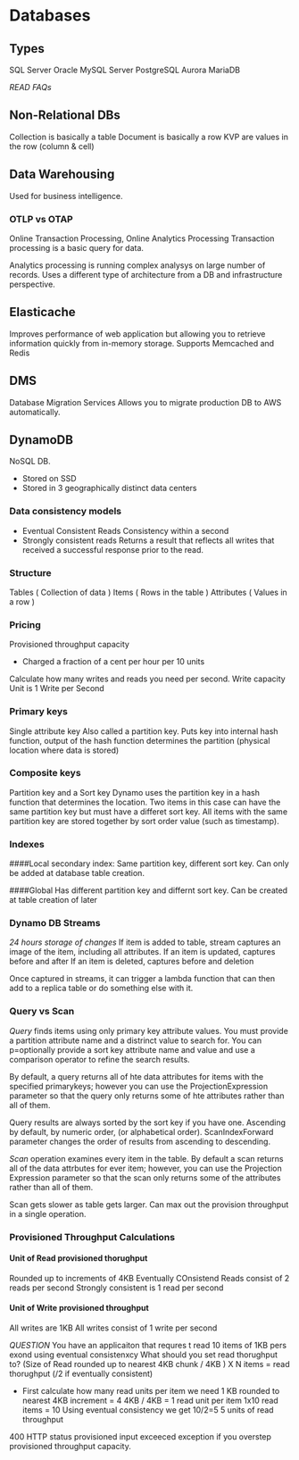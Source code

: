 # Databases
## Types
SQL Server
Oracle
MySQL Server
PostgreSQL
Aurora
MariaDB

_READ FAQs_

## Non-Relational DBs
Collection is basically a table
Document is basically a row
KVP are values in the row (column & cell)


## Data Warehousing
Used for business intelligence.

### OTLP vs OTAP
Online Transaction Processing, Online Analytics Processing
Transaction processing is a basic query for data.

Analytics processing is running complex analysys on large number of records. Uses a different type of architecture from a DB and infrastructure perspective.

## Elasticache
Improves performance of web application but allowing you to retrieve information quickly from in-memory storage.
Supports Memcached and Redis

## DMS
Database Migration Services
Allows you to migrate production DB to AWS automatically.

## DynamoDB
NoSQL DB.
- Stored on SSD
- Stored in 3 geographically distinct data centers

### Data consistency models
- Eventual Consistent Reads
Consistency within a second
- Strongly consistent reads
Returns a result that reflects all writes that received a successful response prior to the read.

### Structure
Tables ( Collection of data )
Items ( Rows in the table )
Attributes ( Values in a row )

### Pricing
Provisioned throughput capacity
- Charged a fraction of a cent per hour per 10 units

Calculate how many writes and reads you need per second.
Write capacity Unit is 1 Write per Second

### Primary keys
Single attribute key
Also called a partition key.
Puts key into internal hash function, output of the hash function determines the partition (physical location where data is stored)
### Composite keys
Partition key and a Sort key
Dynamo uses the partition key in a hash function that determines the location. Two items in this case can have the same partition key but must have a differet sort key. All items with the same partition key are stored together by sort order value (such as timestamp).

### Indexes
####Local secondary index:
Same partition key, different sort key.
Can only be added at database table creation.

####Global
Has different partition key and differnt sort key.
Can be created at table creation of later

### Dynamo DB Streams
*24 hours storage of changes*
If item is added to table, stream captures an image of the item, including all attributes.
If an item is updated, captures before and after
If an item is deleted, captures before and deletion

Once captured in streams, it can trigger a lambda function that can then add to a replica table or do something else with it.

### Query vs Scan
_Query_ finds items using only primary key attribute values. You must provide a partition attribute name and a distrinct value to search for. You can p=optionally provide a sort key attribute name and value and use a comparison operator to refine the search results.

By default, a query returns all of hte data attributes for items with the specified primarykeys; however you can use the ProjectionExpression parameter so that the query only returns some of hte attributes rather than all of them.

Query results are always sorted by the sort key if you have one. Ascending by default, by numeric order, (or alphabetical order). ScanIndexForward parameter changes the order of results from ascending to descending.

_Scan_ operation examines every item in the table. By default a scan returns all of the data attrbutes for ever item; however, you can use the Projection Expression parameter so that the scan only returns some of the attributes rather than all of them.

Scan gets slower as table gets larger. Can max out the provision throughput in a single operation.

### Provisioned Throughput Calculations
#### Unit of Read provisioned thorughput
Rounded up to increments of 4KB
Eventually COnsistend Reads consist of 2 reads per second
Strongly consistent is 1 read per second

#### Unit of Write provisioned throughput
All writes are 1KB
All writes consist of 1 write per second

*QUESTION*
You have an applicaiton that requres t read 10 items of 1KB pers exond using eventual consistenxcy What should you set read thorughput to?
(Size of Read rounded up to nearest 4KB chunk / 4KB ) X N items = read thorughput  (/2 if eventually consistent)

- First calculate how many read units per item we need
1 KB rounded to nearest 4KB increment = 4
4KB / 4KB = 1 read unit per item
1x10 read items = 10
Using eventual consistency we get 10/2=5
5 units of read throughput

400 HTTP status provisioned input exceeced exception if you overstep provisioned throughput capacity.
